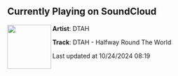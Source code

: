 ## Currently Playing on SoundCloud

[<img align="left" width="100" src="https://i1.sndcdn.com/artworks-1NPKcFOaRbLQum27-nvMrVg-t500x500.jpg">](https://soundcloud.com/dnzrecords/dtah-halfway-round-the-world)

**Artist**: DTAH 

**Track**: DTAH - Halfway Round The World

Last updated at 10/24/2024 08:19
